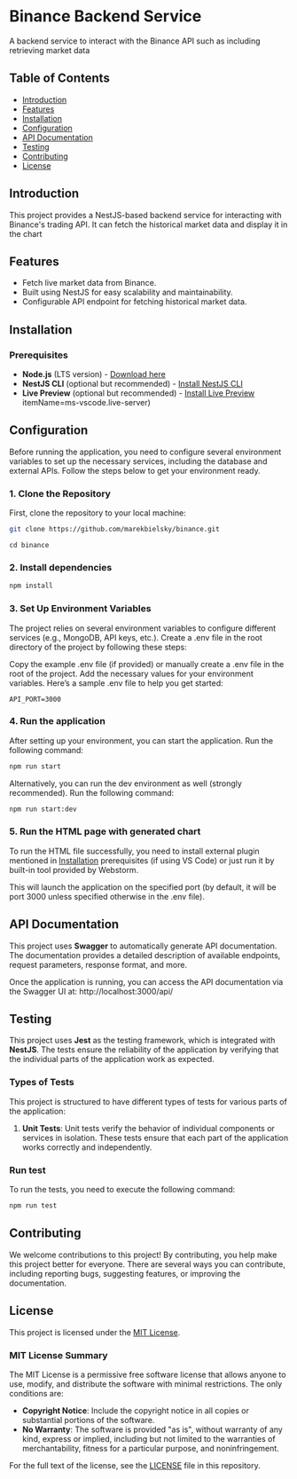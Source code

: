 # Binance Backend Service

A backend service to interact with the Binance API such as including retrieving market data

## Table of Contents

- [Introduction](#introduction)
- [Features](#features)
- [Installation](#installation)
- [Configuration](#configuration)
- [API Documentation](#api-documentation)
- [Testing](#testing)
- [Contributing](#contributing)
- [License](#license)

## Introduction

This project provides a NestJS-based backend service for interacting with Binance's trading API. It can fetch the 
historical market data and display it in the chart

## Features

- Fetch live market data from Binance.
- Built using NestJS for easy scalability and maintainability.
- Configurable API endpoint for fetching historical market data.

## Installation

### Prerequisites

- **Node.js** (LTS version) - [Download here](https://nodejs.org/)
- **NestJS CLI** (optional but recommended) - [Install NestJS CLI](https://docs.nestjs.com/)
- **Live Preview** (optional but recommended) - [Install Live Preview](https://marketplace.visualstudio.com/items)
  itemName=ms-vscode.live-server)

## Configuration

Before running the application, you need to configure several environment variables to set up the necessary services, including the database and external APIs. Follow the steps below to get your environment ready.

### 1. Clone the Repository

First, clone the repository to your local machine:

```bash
git clone https://github.com/marekbielsky/binance.git
```
```
cd binance
```

### 2. Install dependencies
```bash
npm install
```

### 3. Set Up Environment Variables

The project relies on several environment variables to configure different services (e.g., MongoDB, API keys, etc.). Create a .env file in the root directory of the project by following these steps:

Copy the example .env file (if provided) or manually create a .env file in the root of the project.
Add the necessary values for your environment variables.
Here’s a sample .env file to help you get started:

```
API_PORT=3000
```

### 4. Run the application

After setting up your environment, you can start the application. Run the following command:

```bash
npm run start
```

Alternatively, you can run the dev environment as well (strongly recommended). Run the following command:
```bash
npm run start:dev
```

### 5. Run the HTML page with generated chart

To run the HTML file successfully, you need to install external plugin mentioned in [Installation](#installation)
prerequisites (if using VS Code) or 
just run 
it by 
built-in 
tool provided by Webstorm. 

This will launch the application on the specified port (by default, it will be port 3000 unless specified otherwise in the .env file).

## API Documentation

This project uses **Swagger** to automatically generate API documentation. The documentation provides a detailed description of available endpoints, request parameters, response format, and more.

Once the application is running, you can access the API documentation via the Swagger UI at: http://localhost:3000/api/

## Testing

This project uses **Jest** as the testing framework, which is integrated with **NestJS**. The tests ensure the reliability of the application by verifying that the individual parts of the application work as expected.

### Types of Tests
This project is structured to have different types of tests for various parts of the application:

1. **Unit Tests**:
   Unit tests verify the behavior of individual components or services in isolation. These tests ensure that each part of the application works correctly and independently.

### Run test

To run the tests, you need to execute the following command:
```bash
npm run test
```

## Contributing

We welcome contributions to this project! By contributing, you help make this project better for everyone. There are several ways you can contribute, including reporting bugs, suggesting features, or improving the documentation.

## License

This project is licensed under the [MIT License](LICENSE).

### MIT License Summary

The MIT License is a permissive free software license that allows anyone to use, modify, and distribute the software with minimal restrictions. The only conditions are:

- **Copyright Notice**: Include the copyright notice in all copies or substantial portions of the software.
- **No Warranty**: The software is provided "as is", without warranty of any kind, express or implied, including but not limited to the warranties of merchantability, fitness for a particular purpose, and noninfringement.

For the full text of the license, see the [LICENSE](LICENSE) file in this repository.
